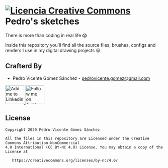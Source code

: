 <a rel="license" href="http://creativecommons.org/licenses/by-nc/4.0/"><img alt="Licencia Creative Commons" style="border-width:0" src="https://i.creativecommons.org/l/by-nc/4.0/88x31.png" /></a> Pedro's sketches
============================================

There is more than coding in real life :scream:

Inside this repository you'll find all the source files, brushes, configs and renders I use in my digital drawing projects :smiley:

Crafterd By
------------

* Pedro Vicente Gómez Sánchez - <pedrovicente.gomez@gmail.com>


<a href="https://instagram.com/pedro_v_g_s">
  <img alt="Add me to Linkedin" src="https://image.flaticon.com/icons/png/512/87/87390.png" height="60" width="60"/>
</a>
<a href="https://twitter.com/pedro_g_s">
  <img alt="Follow me on Twitter" src="https://image.flaticon.com/icons/png/512/23/23931.png" height="60" width="60"/>
</a>

License
-------

    Copyright 2020 Pedro Vicente Gómez Sánchez

    All the files in this repository are Licensed under the Creative Commons Attribution-NonCommercial 
    4.0 International (CC BY-NC 4.0) License. You may obtain a copy of the License at

       https://creativecommons.org/licenses/by-nc/4.0/
